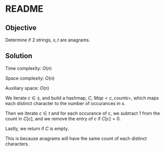# README

## Objective

Determine if 2 strings, $s, t$ are anagrams.

## Solution

Time complexity: $O(n)$

Space complexity: $O(n)$

Auxiliary space: $O(n)$

We iterate $c \in s$, and build a hashmap, $C$, $Map<c, counts>$, which maps
each distinct character to the number of occurances in $s$.

Then we iterate $c \in t$ and for each occurance of $c$, we subtract 1 from
the count in $C[c]$, and we remove the entry of $c$ if $C[c] = 0$.

Lastly, we return if $C$ is empty.

This is because anagrams will have the same count of each distinct characters.
